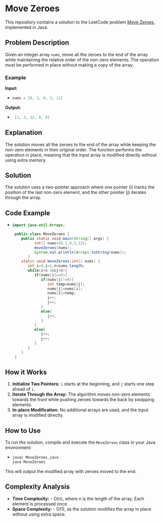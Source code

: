 # Move Zeroes

This repository contains a solution to the LeetCode problem [Move Zeroes](https://leetcode.com/problems/move-zeroes/), implemented in Java.

## Problem Description

Given an integer array `nums`, move all the zeroes to the end of the array while maintaining the relative order of the non-zero elements. The operation must be performed in place without making a copy of the array.

### Example

**Input:**

- ```java
  nums = [0, 1, 0, 3, 12]

**Output:**
-  ```java
    [1, 3, 12, 0, 0]

## Explanation

The solution moves all the zeroes to the end of the array while keeping the non-zero elements in their original order. The function performs the operation in place, meaning that the input array is modified directly without using extra memory.

## Solution

The solution uses a two-pointer approach where one pointer (i) tracks the position of the last non-zero element, and the other pointer (j) iterates through the array.

## Code Example

- ```java
  import java.util.Arrays;

   public class MoveZeroes {
      public static void main(String[] args) {
            int[] nums={0,1,0,3,12};
            moveZeroes(nums);
            System.out.println(Arrays.toString(nums));
         }
      static void moveZeroes(int[] nums) {
         int i=0,j=1,n=nums.length;
         while(i<n-1&&j<n){
            if(nums[i]==0){
               if(nums[j]!=0){
                  int temp=nums[j];
                  nums[j]=nums[i];
                  nums[i]=temp;
                  i++;
                  j++;
               }
               else{
                  j++;
               }
            }
            else{
               i++;
               j++;
            }
         }
      }
   }

## How it Works

1. **Initialize Two Pointers:** `i` starts at the beginning, and `j` starts one step ahead of `i`.
2. **Iterate Through the Array:** The algorithm moves non-zero elements towards the front while pushing zeroes towards the back by swapping elements.
3. **In-place Modification:** No additional arrays are used, and the input array is modified directly.

## How to Use

To run the solution, compile and execute the `MoveZeroes` class in your Java environment:

- ```bash
  javac MoveZeroes.java
  java MoveZeroes

This will output the modified array with zeroes moved to the end.

## Complexity Analysis

- **Time Complexity:** - O(n), where n is the length of the array. Each element is processed once.
- **Space Complexity:** - O(1), as the solution modifies the array in place without using extra space.